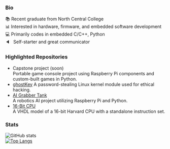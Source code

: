 ### Bio
📚 Recent graduate from North Central College<br>
📊 Interested in hardware, firmware, and embedded software development<br>
💻 Primarily codes in embedded C/C++, Python<br>
🔈⠀Self-starter and great communicator<br>

### Highlighted Repositories
- Capstone project (soon)<br>
Portable game console project using Raspberry Pi components and custom-built games in Python.<br>
- [ghostKey](https://github.com/przcaden/ghostKey)
A password-stealing Linux kernel module used for ethical hacking.
- [AI Grabber Tank](https://github.com/przcaden/Grabber-Tank-AI)<br>
A robotics AI project utilizing Raspberry Pi and Python.<br>
- [16-Bit CPU](https://github.com/przcaden/16-Bit-CPU)<br>
A VHDL model of a 16-bit Harvard CPU with a standalone instruction set.<br>

### Stats
![GitHub stats](https://github-readme-stats.vercel.app/api?username=przcaden&show_icons=true&theme=transparent)<br>
[![Top Langs](https://github-readme-stats.vercel.app/api/top-langs/?username=przcaden&hide=html)](https://github.com/anuraghazra/github-readme-stats)
